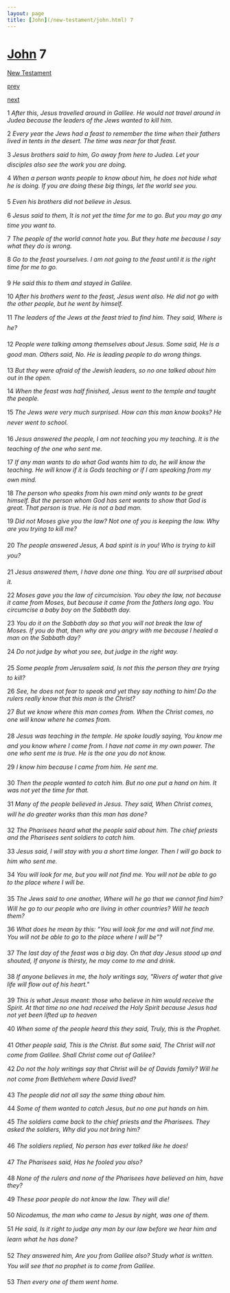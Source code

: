 ```yaml
---
layout: page
title: [John](/new-testament/john.html) 7
---
```


# [John](/new-testament/john.html) 7

[New Testament](/new-testament.html)


[prev](/new-testament/john/john-6.html)


[next](/new-testament/john/john-8.html)

1 _After this, Jesus travelled around in Galilee. He would not travel around in Judea because the leaders of the Jews wanted to kill him._

2 _Every year the Jews had a feast to remember the time when their fathers lived in tents in the desert. The time was near for that feast._

3 _Jesus brothers said to him, Go away from here to Judea. Let your disciples also see the work you are doing._

4 _When a person wants people to know about him, he does not hide what he is doing. If you are doing these big things, let the world see you._

5 _Even his brothers did not believe in Jesus._

6 _Jesus said to them, It is not yet the time for me to go. But you may go any time you want to._

7 _The people of the world cannot hate you. But they hate me because I say what they do is wrong._

8 _Go to the feast yourselves. I am not going to the feast until it is the right time for me to go._

9 _He said this to them and stayed in Galilee._

10 _After his brothers went to the feast, Jesus went also. He did not go with the other people,  but he went by himself._

11 _The leaders of the Jews at the feast tried to find him. They said, Where is he?_

12 _People were talking among themselves about Jesus. Some said, He is a good man.  Others said, No. He is leading people to do wrong things._

13 _But they were afraid of the Jewish leaders, so no one talked about him out in the open._

14 _When the feast was half finished, Jesus went to the temple and taught the people._

15 _The Jews were very much surprised. How can this man know books? He never went to school._

16 _Jesus answered the people, I am not teaching you my teaching. It is the teaching of the one who sent me._

17 _If any man wants to do what God wants him to do, he will know the teaching. He will know if it is Gods teaching or if I am speaking from my own mind._

18 _The person who speaks from his own mind only wants to be great himself. But the person whom God has sent wants to show that God is great. That person is true. He is not a bad man._

19 _Did not Moses give you the law? Not one of you is keeping the law. Why are you trying to kill me?_

20 _The people answered Jesus, A bad spirit is in you! Who is trying to kill you?_

21 _Jesus answered them, I have done one thing. You are all surprised about it._

22 _Moses gave you the law of circumcision. You obey the law, not because it came from Moses, but because it came from the fathers long ago. You circumcise a baby boy on the Sabbath day._

23 _You do it on the Sabbath day so that you will not break the law of Moses. If you do that,  then why are you angry with me because I healed a man on the Sabbath day?_

24 _Do not judge by what you see, but judge in the right way._

25 _Some people from Jerusalem said, Is not this the person they are trying to kill?_

26 _See, he does not fear to speak and yet they say nothing to him! Do the rulers really know that this man is the Christ?_

27 _But we know where this man comes from. When the Christ comes, no one will know where he comes from._

28 _Jesus was teaching in the temple. He spoke loudly saying, You know me and you know where I come from. I have not come in my own power. The one who sent me is true. He is the one you do not know._

29 _I know him because I came from him. He sent me._

30 _Then the people wanted to catch him. But no one put a hand on him. It was not yet the time for that._

31 _Many of the people believed in Jesus. They said, When Christ comes, will he do greater works than this man has done?_

32 _The Pharisees heard what the people said about him. The chief priests and the Pharisees sent soldiers to catch him._

33 _Jesus said, I will stay with you a short time longer. Then I will go back to him who sent me._

34 _You will look for me, but you will not find me. You will not be able to go to the place where I will be._

35 _The Jews said to one another, Where will he go that we cannot find him? Will he go to our people who are living in other countries? Will he teach them?_

36 _What does he mean by this: "You will look for me and will not find me. You will not be able to go to the place where I will be"?_

37 _The last day of the feast was a big day. On that day Jesus stood up and shouted, If anyone is thirsty, he may come to me and drink._

38 _If anyone believes in me, the holy writings say, "Rivers of water that give life will flow out of his heart." _

39 _This is what Jesus meant: those who believe in him would receive the Spirit. At that time no one had received the Holy Spirit because Jesus had not yet been lifted up to heaven_

40 _When some of the people heard this they said, Truly, this is the Prophet._

41 _Other people said, This is the Christ. But some said, The Christ will not come from Galilee. Shall Christ come out of Galilee?_

42 _Do not the holy writings say that Christ will be of Davids family? Will he not come from Bethlehem where David lived?_

43 _The people did not all say the same thing about him._

44 _Some of them wanted to catch Jesus, but no one put hands on him._

45 _The soldiers came back to the chief priests and the Pharisees. They asked the soldiers,  Why did you not bring him?_

46 _The soldiers replied, No person has ever talked like he does!_

47 _The Pharisees said, Has he fooled you also?_

48 _None of the rulers and none of the Pharisees have believed on him, have they?_

49 _These poor people do not know the law. They will die!_

50 _Nicodemus, the man who came to Jesus by night, was one of them._

51 _He said, Is it right to judge any man by our law before we hear him and learn what he has done?_

52 _They answered him, Are you from Galilee also? Study what is written. You will see that no prophet is to come from Galilee._

53 _Then every one of them went home._

